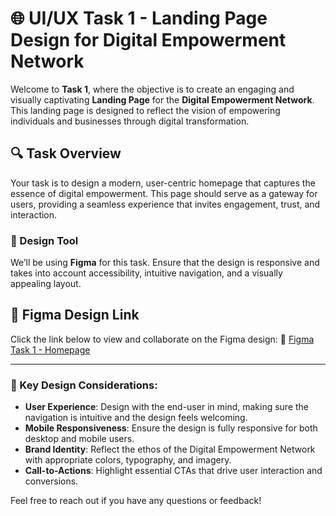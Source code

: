 # 🌐 UI/UX Task 1 - Landing Page Design for Digital Empowerment Network

Welcome to **Task 1**, where the objective is to create an engaging and visually captivating **Landing Page** for the **Digital Empowerment Network**. This landing page is designed to reflect the vision of empowering individuals and businesses through digital transformation.

## 🔍 Task Overview
Your task is to design a modern, user-centric homepage that captures the essence of digital empowerment. This page should serve as a gateway for users, providing a seamless experience that invites engagement, trust, and interaction.

### 🎨 Design Tool
We’ll be using **Figma** for this task. Ensure that the design is responsive and takes into account accessibility, intuitive navigation, and a visually appealing layout.

## 🚀 Figma Design Link
Click the link below to view and collaborate on the Figma design:
🔗 [Figma Task 1 - Homepage](https://www.figma.com/design/3uyigKyuYCR10dcrzcA5DD/TASK1-HOMEPAGE?node-id=0-1&t=U8UlrLA1cimdvoWM-1)

---

### 📌 Key Design Considerations:
- **User Experience**: Design with the end-user in mind, making sure the navigation is intuitive and the design feels welcoming.
- **Mobile Responsiveness**: Ensure the design is fully responsive for both desktop and mobile users.
- **Brand Identity**: Reflect the ethos of the Digital Empowerment Network with appropriate colors, typography, and imagery.
- **Call-to-Actions**: Highlight essential CTAs that drive user interaction and conversions.

Feel free to reach out if you have any questions or feedback!
